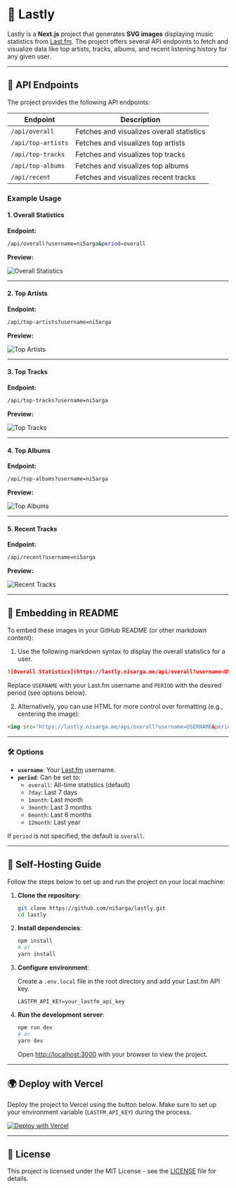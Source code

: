 
# 🎵 Lastly

Lastly is a **Next.js** project that generates **SVG images** displaying music statistics from [Last.fm](https://www.last.fm). The project offers several API endpoints to fetch and visualize data like top artists, tracks, albums, and recent listening history for any given user.

---

## 🎯 API Endpoints

The project provides the following API endpoints:

| Endpoint              | Description                                |
| --------------------- | ------------------------------------------ |
| `/api/overall`        | Fetches and visualizes overall statistics  |
| `/api/top-artists`    | Fetches and visualizes top artists         |
| `/api/top-tracks`     | Fetches and visualizes top tracks          |
| `/api/top-albums`     | Fetches and visualizes top albums          |
| `/api/recent`         | Fetches and visualizes recent tracks       |

### Example Usage

#### 1. Overall Statistics

**Endpoint:**

```bash
/api/overall?username=ni5arga&period=overall
```

**Preview:**

![Overall Statistics](https://lastly.nisarga.me/api/overall?username=ni5arga&period=6months)

---

#### 2. Top Artists

**Endpoint:**

```bash
/api/top-artists?username=ni5arga
```

**Preview:**

![Top Artists](https://lastly.nisarga.me/api/top-artists?username=ni5arga)

---

#### 3. Top Tracks

**Endpoint:**

```bash
/api/top-tracks?username=ni5arga
```

**Preview:**

![Top Tracks](https://lastly.nisarga.me/api/top-tracks?username=ni5arga)

---

#### 4. Top Albums

**Endpoint:**

```bash
/api/top-albums?username=ni5arga
```

**Preview:**

![Top Albums](https://lastly.nisarga.me/api/top-albums?username=ni5arga)

---

#### 5. Recent Tracks

**Endpoint:**

```bash
/api/recent?username=ni5arga
```

**Preview:**

![Recent Tracks](https://lastly.nisarga.me/api/recent?username=ni5arga)

---

## 🚀 Embedding in README

To embed these images in your GitHub README (or other markdown content):

1. Use the following markdown syntax to display the overall statistics for a user.

```md
![Overall Statistics](https://lastly.nisarga.me/api/overall?username=USERNAME&period=PERIOD)
```

Replace `USERNAME` with your Last.fm username and `PERIOD` with the desired period (see options below).

2. Alternatively, you can use HTML for more control over formatting (e.g., centering the image):

```html
<img src="https://lastly.nisarga.me/api/overall?username=USERNAME&period=PERIOD" alt="Overall Statistics" align="center">
```

---

### 🛠️ Options

- **`username`**: Your [Last.fm](https://www.last.fm) username.
- **`period`**: Can be set to:
  - `overall`: All-time statistics (default)
  - `7day`: Last 7 days
  - `1month`: Last month
  - `3month`: Last 3 months
  - `6month`: Last 6 months
  - `12month`: Last year

If `period` is not specified, the default is `overall`.

---

## 📖 Self-Hosting Guide

Follow the steps below to set up and run the project on your local machine:

1. **Clone the repository**:

   ```bash
   git clone https://github.com/ni5arga/lastly.git
   cd lastly
   ```

2. **Install dependencies**:

   ```bash
   npm install
   # or
   yarn install
   ```

3. **Configure environment**:

   Create a `.env.local` file in the root directory and add your Last.fm API key.

   ```env
   LASTFM_API_KEY=your_lastfm_api_key
   ```

4. **Run the development server**:

   ```bash
   npm run dev
   # or
   yarn dev
   ```

   Open [http://localhost:3000](http://localhost:3000) with your browser to view the project.

---

## 🌍 Deploy with Vercel

Deploy the project to Vercel using the button below. Make sure to set up your environment variable (`LASTFM_API_KEY`) during the process.

[![Deploy with Vercel](https://vercel.com/button)](https://vercel.com/new/clone?repository-url=https%3A%2F%2Fgithub.com%2Fni5arga%2FLastly&env=LASTFM_API_KEY)

---


## 📄 License

This project is licensed under the MIT License - see the [LICENSE](LICENSE) file for details.

